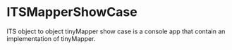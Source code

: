 # ITSMapperShowCase
ITS object to object tinyMapper show case is a console app that contain an implementation of tinyMapper. 
